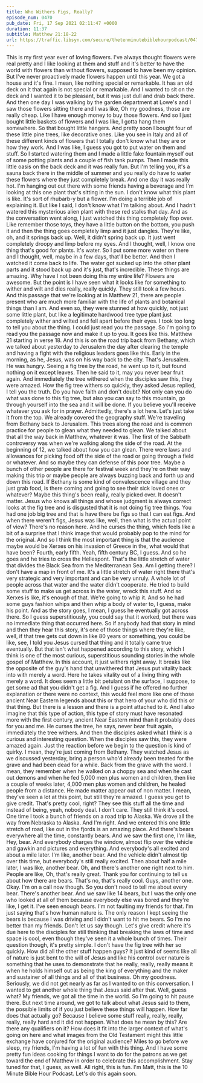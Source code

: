 ```yaml
---
title: Who Withers Figs, Really?
episode_num: 0470
pub_date: Fri, 17 Sep 2021 02:11:47 +0000
duration: 11:37
subtitle: Matthew 21:18-22
url: https://traffic.libsyn.com/secure/thetenminutebiblehourpodcast/0470_-_Who_Withers_Fig_Trees_Really.mp3
---
```


 This is my first year ever of loving flowers. I've always thought flowers were real pretty and I like looking at them and stuff and it's better to have the world with flowers than without flowers, supposed to have been my opinion. But I've never proactively made flowers happen until this year. We got a house and it's fine. I mean, like nothing special or remarkable. It has an old deck on it that again is not special or remarkable. And I wanted to sit on the deck and I wanted it to be pleasant, but it was just dull and drab back there. And then one day I was walking by the garden department at Lowe's and I saw those flowers sitting there and I was like, Oh my goodness, those are really cheap. Like I have enough money to buy those flowers. And so I just bought little baskets of flowers and I was like, I gotta hang them somewhere. So that bought little hangers. And pretty soon I bought four of these little pine trees, like decorative ones. Like you see in Italy and all of these different kinds of flowers that I totally don't know what they are or how they work. And I was like, I guess you got to put water on them and stuff. So I started watering them and I made a little fake fountain myself out of some potting plants and a couple of fish tank pumps. Then I made this little oasis on the back deck and it was really fun. But I'm telling you, it's a sauna back there in the middle of summer and you really do have to water these flowers where they just completely break. And one day it was really hot. I'm hanging out out there with some friends having a beverage and I'm looking at this one plant that's sitting in the sun. I don't know what this plant is like. It's sort of rhubarb-y but a flower. I'm doing a terrible job of explaining it. But like I said, I don't know what I'm talking about. And I hadn't watered this mysterious alien plant with these red stalks that day. And as the conversation went along, I just watched this thing completely flop over. Like remember those toys, they have a little button on the bottom, you push it and then the thing goes completely limp and it just dangles. They're like, oh, and it springs back up. Well, it didn't spring back up. It just went completely droopy and limp before my eyes. And I thought, well, I know one thing that's good for plants. It's water. So I put some more water on there and I thought, well, maybe in a few days, that'll be better. And then I watched it come back to life. The water got sucked up into the other plant parts and it stood back up and it's just, that's incredible. These things are amazing. Why have I not been doing this my entire life? Flowers are awesome. But the point is I have seen what it looks like for something to wither and wilt and dies really, really quickly. They still took a few hours. And this passage that we're looking at in Matthew 21, there are people present who are much more familiar with the life of plants and botanical things than I am. And even so, they were stunned at how quickly, not just some little plant, but like a legitimate hardwood tree type plant just completely wither and wilted and fell apart before their eyes. I took too long to tell you about the thing. I could just read you the passage. So I'm going to read you the passage now and make it up to you. It goes like this. Matthew 21 starting in verse 18. And this is on the road trip back from Bethany, which we talked about yesterday to Jerusalem the day after clearing the temple and having a fight with the religious leaders goes like this. Early in the morning, as he, Jesus, was on his way back to the city. That's Jerusalem. He was hungry. Seeing a fig tree by the road, he went up to it, but found nothing on it except leaves. Then he said to it, may you never bear fruit again. And immediately the tree withered when the disciples saw this, they were amazed. How the fig tree withers so quickly, they asked Jesus replied, I tell you the truth. Do you have faith and don't doubt? Not only can you do what was done to this fig tree, but also you can say to this mountain, go through yourself into the sea and it will be done. If you believe you'll receive whatever you ask for in prayer. Admittedly, there's a lot here. Let's just take it from the top. We already covered the geography stuff. We're traveling from Bethany back to Jerusalem. This trees along the road and is common practice for people to glean what they needed to glean. We talked about that all the way back in Matthew, whatever it was. The first of the Sabbath controversy was when we're walking along the side of the road. At the beginning of 12, we talked about how you can glean. There were laws and allowances for picking food off the side of the road or going through a field or whatever. And so maybe they can defense of this poor tree. Maybe a bunch of other people are there for festival week and they're on their way making this trip or maybe people are always buzzing back and forth up and down this road. If Bethany is some kind of convalescence village and they just grab food, is there coming and going to see their sick loved ones or whatever? Maybe this thing's been really, really picked over. It doesn't matter. Jesus who knows all things and whose judgment is always correct looks at the fig tree and is disgusted that it is not doing fig tree things. You had one job big tree and that is have there be figs so that I can eat figs. And when there weren't figs, Jesus was like, well, then what is the actual point of view? There's no reason here. And he curses the thing, which feels like a bit of a surprise that I think image that would probably pop to the mind for the original. And so I think the most important thing is that the audience maybe would be Xerxes on his invasion of Greece in the, what would that have been? Fourth, early fifth. Yeah, fifth century BC, I guess. And so he goes and he tries to cross the Hellespont. That's the little stretch of water that divides the Black Sea from the Mediterranean Sea. Am I getting there? I don't have a map in front of me. It's a little stretch of water right there that's very strategic and very important and can be very unruly. A whole lot of people across that water and the water didn't cooperate. He tried to build some stuff to make us get across in the water, wreck this stuff. And so Xerxes is like, it's enough of that. We're going to whip it. And so he had some guys fashion whips and then whip a body of water to, I guess, make his point. And as the story goes, I mean, I guess he eventually got across there. So I guess superstitiously, you could say that it worked, but there was no immediate thing that occurred here. So if anybody had that story in mind and then they hear this story, it's one of those things where they're like, well, if that tree gets cut down in like 80 years or something, you could be like, see, I told you Jesus cursed that thing and it totally came true eventually. But that isn't what happened according to this story, which I think is one of the most curious, superstitious sounding stories in the whole gospel of Matthew. In this account, it just withers right away. It breaks like the opposite of the guy's hand that unwithered that Jesus put vitality back into with merely a word. Here he takes vitality out of a living thing with merely a word. It does seem a little bit petulant on the surface, I suppose, to get some ad that you didn't get a fig. And I guess if he offered no further explanation or there were no context, this would feel more like one of those ancient Near Eastern legends about this or that hero of your who did this or that thing. But there is a lesson and there is a point attached to it. And I also imagine that this type of action, this type of story must have resonated more with the first century, ancient Near Eastern mind than it probably does for you and me. He curses the tree, he says, never bear fruit again, immediately the tree withers. And then the disciples asked what I think is a curious and interesting question. When the disciples saw this, they were amazed again. Just the reaction before we begin to the question is kind of quirky. I mean, they're just coming from Bethany. They watched Jesus as we discussed yesterday, bring a person who'd already been treated for the grave and had been dead for a while. Back from the grave with the word. I mean, they remember when he walked on a choppy sea and when he cast out demons and when he fed 5,000 men plus women and children, then like a couple of weeks later, 4,000 men plus women and children, he healed people from a distance. He made matter appear out of non matter. I mean, they've seen a lot at this point, but still they're amazed. I guess you got to give credit. That's pretty cool, right? They see this stuff all the time and instead of being, yeah, nobody deal. I don't care. They still think it's cool. One time I took a bunch of friends on a road trip to Alaska. We drove all the way from Nebraska to Alaska. And I'm right. And we entered this one little stretch of road, like out in the fjords is an amazing place. And there's bears everywhere all the time, constantly bears. And we saw the first one, I'm like, Hey, bear. And everybody charges the window, almost flip over the vehicle and gawkin and pictures and everything. And everybody's all excited and about a mile later. I'm like, another bear. And the vehicle didn't almost tip over this time, but everybody's still really excited. Then about half a mile later, I was like, another bear. Oh, and there's another one right next to him. People are like, Oh, that's really great. Thank you for continuing to tell us about how there are bears. That's no, that's really cool. Guys, another one. Okay. I'm on a call now though. So you don't need to tell me about every bear. There's another bear. And we saw like 14 bears, but I was the only one who looked at all of them because everybody else was bored and they're like, I get it. I've seen enough bears. I'm not faulting my friends for that. I'm just saying that's how human nature is. The only reason I kept seeing the bears is because I was driving and I didn't want to hit me bears. So I'm no better than my friends. Don't let us say though. Let's give credit where it's due here to the disciples for still thinking that breaking the laws of time and space is cool, even though they've seen it a whole bunch of times. Their question though, it's pretty simple. I don't have the fig tree with her so quickly. How did all the other stuff happen guys? It just kind of seems like all of nature is just bent to the will of Jesus and like his control over nature is something that he uses to demonstrate that he really, really, really means it when he holds himself out as being the king of everything and the maker and sustainer of all things and all of that business. Oh my goodness. Seriously, we did not get nearly as far as I wanted to on this conversation. I wanted to get another whole thing that Jesus said after that. Well, guess what? My friends, we got all the time in the world. So I'm going to hit pause there. But next time around, we got to talk about what Jesus said to them, the possible limits of if you just believe these things will happen. How far does that actually go? Because I believe some stuff really, really, really, really, really hard and it did not happen. What does he mean by this? Are there any qualifiers on it? How does it fit into the larger context of what's going on here and what images from the Old Testament might this little exchange have conjured for the original audience? Miles to go before we sleep, my friends, I'm having a lot of fun with this thing. And I have some pretty fun ideas cooking for things I want to do for the patrons as we get toward the end of Matthew in order to celebrate this accomplishment. Stay tuned for that, I guess, as well. All right, this is fun. I'm Matt, this is the 10 Minute Bible Hour Podcast. Let's do this again soon.
